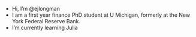 - Hi, I’m @ejlongman
- I am a first year finance PhD student at U Michigan, formerly at the New York Federal Reserve Bank. 
- I’m currently learning Julia 

<!---
ejlongman/ejlongman is a ✨ special ✨ repository because its `README.md` (this file) appears on your GitHub profile.
You can click the Preview link to take a look at your changes.
--->
